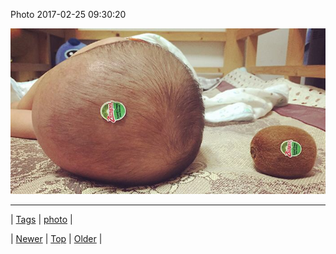 <!--
title: Photo 2017-02-25 09
date: 2020-06-28T15:27:00.151Z
tags: photo
-->


Photo 2017-02-25 09:30:20

![](157685925802-0.jpg)

<!--BOTTOM-POST-NAVIGATION-->
---

| [Tags](tags.md) | [photo](tag-photo.md) |

| [Newer](157651301387.md) | [Top](index.md) | [Older](157694642204.md) |